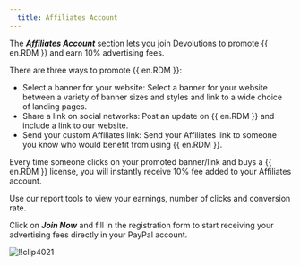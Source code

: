 ```yaml
---
  title: Affiliates Account
---
```

The ***Affiliates Account*** section lets you join Devolutions to promote {{ en.RDM }} and earn 10% advertising fees.  

There are three ways to promote {{ en.RDM }}:  

* Select a banner for your website: Select a banner for your website between a variety of banner sizes and styles and link to a wide choice of landing pages. 
* Share a link on social networks: Post an update on {{ en.RDM }} and include a link to our website. 
* Send your custom Affiliates link: Send your Affiliates link to someone you know who would benefit from using {{ en.RDM }}.  

Every time someone clicks on your promoted banner/link and buys a {{ en.RDM }} license, you will instantly receive 10% fee added to your Affiliates account.  

Use our report tools to view your earnings, number of clicks and conversion rate.  

Click on ***Join Now*** and fill in the registration form to start receiving your advertising fees directly in your PayPal account.   

![!!clip4021](https://webdevolutions.azureedge.net/docs/en/cloud/clip4021.png) 
